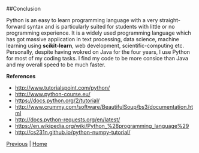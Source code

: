 ##Conclusion

Python is an easy to learn programming language with a very straight-forward syntax and is particularly suited for students with little or no programming experience. It is a widely used programming language which has got massive application in text processing, data science, machine learning using __scikit-learn__, web development, scientific-computing etc. Personally, despite having wokred on Java for the four years, I use Python for most of my coding tasks. I find my code to be more consice than Java and my overall speed to be much faster. 



__References__

* http://www.tutorialspoint.com/python/
* http://www.python-course.eu/
* https://docs.python.org/2/tutorial/
* http://www.crummy.com/software/BeautifulSoup/bs3/documentation.html
* http://docs.python-requests.org/en/latest/
* https://en.wikipedia.org/wiki/Python_%28programming_language%29
* http://cs231n.github.io/python-numpy-tutorial/




[Previous](https://github.com/joed7/Python/blob/master/further-reading.md)  |  [Home](https://github.com/joed7/Python/blob/master/home.md)
